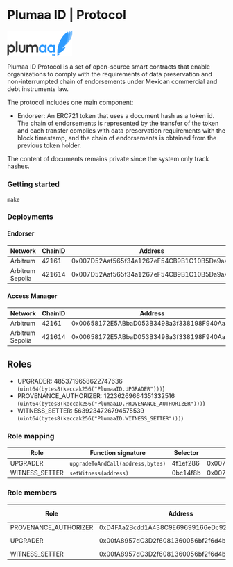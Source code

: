 # Plumaa ID | Protocol

<img src="./images/logo.png" width="150" alt="Plumaa ID">

Plumaa ID Protocol is a set of open-source smart contracts that enable organizations to comply with the requirements of data preservation and non-interrumpted chain of endorsements under Mexican commercial and debt instruments law.

The protocol includes one main component:

- Endorser: An ERC721 token that uses a document hash as a token id. The chain of endorsements is represented by the transfer of the token and each transfer complies with data preservation requirements with the block timestamp, and the chain of endorsements is obtained from the previous token holder.

The content of documents remains private since the system only track hashes.

### Getting started

```
make
```

### Deployments

#### Endorser

| Network          | ChainID | Address                                    |
| ---------------- | ------- | ------------------------------------------ |
| Arbitrum         | 42161   | 0x007D52Aaf565f34a1267eF54CB9B1C10B5Da9aAa |
| Arbitrum Sepolia | 421614  | 0x007D52Aaf565f34a1267eF54CB9B1C10B5Da9aAa |

#### Access Manager

| Network          | ChainID | Address                                    |
| ---------------- | ------- | ------------------------------------------ |
| Arbitrum         | 42161   | 0x00658172E5ABbaD053B3498a3f338198F940AaaA |
| Arbitrum Sepolia | 421614  | 0x00658172E5ABbaD053B3498a3f338198F940AaaA |

## Roles

- UPGRADER: 4853719658622747636 (`uint64(bytes8(keccak256("PlumaaID.UPGRADER")))`)
- PROVENANCE_AUTHORIZER: 12236269664351332516 (`uint64(bytes8(keccak256("PlumaaID.PROVENANCE_AUTHORIZER")))`)
- WITNESS_SETTER: 5639234726794575539 (`uint64(bytes8(keccak256("PlumaaID.WITNESS_SETTER")))`)

### Role mapping

| Role           | Function signature                | Selector | Target contract                            |
| -------------- | --------------------------------- | -------- | ------------------------------------------ |
| UPGRADER       | `upgradeToAndCall(address,bytes)` | 4f1ef286 | 0x007D52Aaf565f34a1267eF54CB9B1C10B5Da9aAa |
| WITNESS_SETTER | `setWitness(address)`             | 0bc14f8b | 0x007D52Aaf565f34a1267eF54CB9B1C10B5Da9aAa |

### Role members

| Role                  | Address                                    | Execution Delay |
| --------------------- | ------------------------------------------ | --------------- |
| PROVENANCE_AUTHORIZER | 0xD4FAa2Bcdd1A438C9E69699166eDc92E65954ED7 | 0               |
| UPGRADER              | 0x00fA8957dC3D2f6081360056bf2f6d4b5f1a49aa | 259200 (3 days) |
| WITNESS_SETTER        | 0x00fA8957dC3D2f6081360056bf2f6d4b5f1a49aa | 0               |
